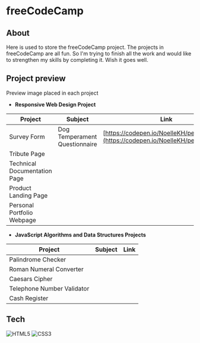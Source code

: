# freeCodeCamp

## About

Here is used to store the freeCodeCamp project. The projects in freeCodeCamp are all fun. So I'm trying to finish all the work and would like to strengthen my skills by completing it. Wish it goes well.

## Project preview

Preview image placed in each project


- **Responsive Web Design Project**

Project | Subject | Link
--- | --- | ---
Survey Form | Dog Temperament Questionnaire | [https://codepen.io/NoelleKH/pen/QWrqrGO](https://codepen.io/NoelleKH/pen/QWrqrGO)
Tribute Page | |
Technical Documentation Page | |
Product Landing Page | |
Personal Portfolio Webpage | |

- **JavaScript Algorithms and Data Structures Projects**

Project | Subject | Link
--- | --- | ---
Palindrome Checker | |
Roman Numeral Converter | |
Caesars Cipher | |
Telephone Number Validator | |
Cash Register | |


## Tech

![HTML5](https://img.shields.io/badge/html5-%23E34F26.svg?style=for-the-badge&logo=html5&logoColor=white) 
![CSS3](https://img.shields.io/badge/css3-%231572B6.svg?style=for-the-badge&logo=css3&logoColor=white)

